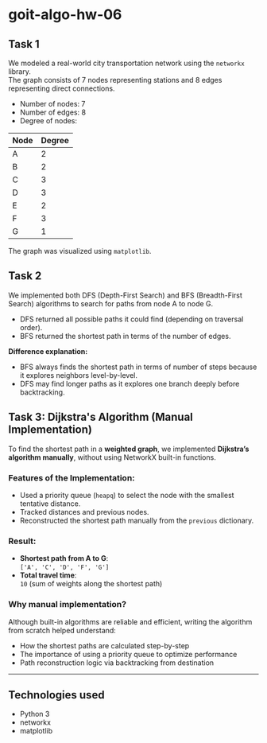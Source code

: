 ﻿# goit-algo-hw-06

## Task 1

We modeled a real-world city transportation network using the `networkx` library.  
The graph consists of 7 nodes representing stations and 8 edges representing direct connections.

- Number of nodes: 7
- Number of edges: 8
- Degree of nodes:

| Node | Degree |
|------|--------|
| A    | 2      |
| B    | 2      |
| C    | 3      |
| D    | 3      |
| E    | 2      |
| F    | 3      |
| G    | 1      |

The graph was visualized using `matplotlib`.

## Task 2

We implemented both DFS (Depth-First Search) and BFS (Breadth-First Search) algorithms to search for paths from node A to node G.

- DFS returned all possible paths it could find (depending on traversal order).
- BFS returned the shortest path in terms of the number of edges.

**Difference explanation:**
- BFS always finds the shortest path in terms of number of steps because it explores neighbors level-by-level.
- DFS may find longer paths as it explores one branch deeply before backtracking.

## Task 3: Dijkstra's Algorithm (Manual Implementation)

To find the shortest path in a **weighted graph**, we implemented **Dijkstra’s algorithm manually**, without using NetworkX built-in functions.

### Features of the Implementation:

- Used a priority queue (`heapq`) to select the node with the smallest tentative distance.
- Tracked distances and previous nodes.
- Reconstructed the shortest path manually from the `previous` dictionary.

### Result:

- **Shortest path from A to G**:  
  `['A', 'C', 'D', 'F', 'G']`
- **Total travel time**:  
  `10` (sum of weights along the shortest path)

### Why manual implementation?

Although built-in algorithms are reliable and efficient, writing the algorithm from scratch helped understand:

- How the shortest paths are calculated step-by-step
- The importance of using a priority queue to optimize performance
- Path reconstruction logic via backtracking from destination

---

## Technologies used

- Python 3
- networkx
- matplotlib
